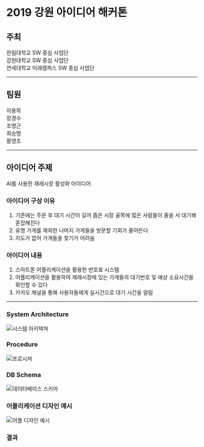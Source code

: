 # 2019 강원 아이디어 해커톤

## 주최   
한림대학교 SW 중심 사업단   
강원대학교 SW 중심 사업단   
연세대학교 미래캠퍼스 SW 중심 사업단   

---

## 팀원   
이용하   
장경수   
조명근   
최승명   
황영조   

---

## 아이디어 주제    
AI를 사용한 재래시장 활성화 아이디어  

### 아이디어 구상 이유   
1. 기존에는 주문 후 대기 시간이 길어 좁은 시장 골목에 많은 사람들이 줄을 서 대기해 혼잡해진다   
2. 유명 가게를 제외한 나머지 가게들을 방문할 기회가 줄어든다   
3. 지도가 없어 가게들을 찾기가 어려움   

### 아이디어 내용
1. 스마트폰 어플리케이션을 활용한 번호표 시스템   
2. 어플리케이션을 활용하여 재래시장에 있는 가게들의 대기번호 및 예상 소요시간을 확인할 수 있다   
3. 카카오 채널을 통해 사용자들에게 실시간으로 대기 시간을 알림   

---

### System Architecture   
![시스템 아키텍쳐](https://user-images.githubusercontent.com/45002556/85578997-75ae2f80-b675-11ea-99a5-e5e897b3e645.png)   

### Procedure   
 ![프로시져](https://user-images.githubusercontent.com/45002556/85578950-6b8c3100-b675-11ea-819a-150abd80e2e4.jpg)   
 
### DB Schema   
![데이터베이스 스키마](https://user-images.githubusercontent.com/45002556/85578890-616a3280-b675-11ea-8224-576aeea7e2f9.png)   

### 어플리케이션 디자인 예시   
![어플 디자인 예시](https://user-images.githubusercontent.com/45002556/85578669-37187500-b675-11ea-999b-2421ad503e28.png)   

### 결과   


